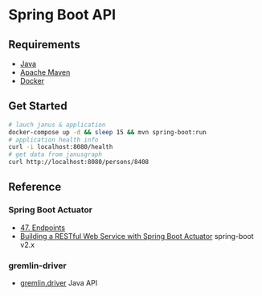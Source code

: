 # Spring Boot API

## Requirements

- [Java][java]
- [Apache Maven][mvn]
- [Docker][docker]

## Get Started

```bash
# lauch janus & application
docker-compose up -d && sleep 15 && mvn spring-boot:run
# application health info
curl -i localhost:8080/health
# get data from janusgraph
curl http://localhost:8080/persons/8408
```

[java]: https://www.java.com/en/
[mvn]: https://maven.apache.org/
[docker]: https://www.docker.com/

## Reference

### Spring Boot Actuator

- [47. Endpoints](https://docs.spring.io/spring-boot/docs/1.5.x/reference/html/production-ready-endpoints.html)
- [Building a RESTful Web Service with Spring Boot Actuator](https://spring.io/guides/gs/actuator-service/) spring-boot v2.x

### gremlin-driver

- [gremlin.driver](https://tinkerpop.apache.org/javadocs/3.2.4/full/) Java API